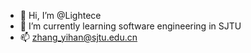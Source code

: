 - 👋 Hi, I’m @Lightece
- 🌱 I’m currently learning software engineering in SJTU
- 📫 zhang_yihan@sjtu.edu.cn
